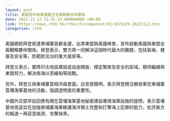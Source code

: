 ```yaml
---
layout: post
title: 美國宣布與東盟建立全面戰略伙伴關係
date: 2022-11-12 21:31:13.000000000 +08:00
link: https://news.rthk.hk/rthk/ch/component/k2/1675329-20221112.htm
categories: rthk
---
```


美國總統拜登抵達柬埔寨首都金邊，出席東盟與美國峰會，宣布啟動美國與東盟全面戰略夥伴關係。拜登表示，雙方將一同解決這個時代最大的難題，包括氣候、健康及安全等，防範對法治的重大威脅等。

拜登又表示，要將印太地區建設成自由開放、穩定繁榮及安全的區域，期待繼續與東盟努力，解決南海以至緬甸等挑戰。

另外，拜登又與柬埔寨首相洪森會面。白宮發聲明，表示拜登關注解放軍在柬埔寨雲壤海軍基地的活動，強調透明度的重要性。

中國外交部早前回應有關在雲壤海軍基地秘密建設專用海軍設施的提問，表示雲壤基地改造旨在加強柬埔寨海軍維護海洋領土完整和打擊海上犯罪的能力，批評美方的報道一再惡意揣測、攻擊抹黑。
